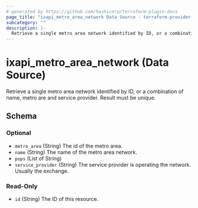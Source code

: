 ```yaml
---
# generated by https://github.com/hashicorp/terraform-plugin-docs
page_title: "ixapi_metro_area_network Data Source - terraform-provider-ixapi"
subcategory: ""
description: |-
  Retrieve a single metro area network identified by ID, or a combination of name, metro are and service provider. Result must be unique.
---
```


# ixapi_metro_area_network (Data Source)

Retrieve a single metro area network identified by ID, or a combination of name, metro are and service provider. Result must be unique.



<!-- schema generated by tfplugindocs -->
## Schema

### Optional

- `metro_area` (String) The id of the metro area.
- `name` (String) The name of the metro area network.
- `pops` (List of String)
- `service_provider` (String) The service provider is operating the network. Usually the exchange.

### Read-Only

- `id` (String) The ID of this resource.


